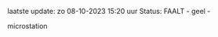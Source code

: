 laatste update: 
zo 08-10-2023 15:20   uur 
Status: FAALT - geel - 
<div class="service Y">microstation</div>